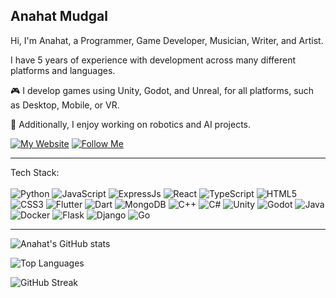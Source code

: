 ## Anahat Mudgal
Hi, I'm Anahat, a Programmer, Game Developer, Musician, Writer, and Artist.

I have 5 years of experience with development across many different platforms and languages.

🎮 I develop games using Unity, Godot, and Unreal, for all platforms, such as Desktop, Mobile, or VR.

🤖 Additionally, I enjoy working on robotics and AI projects.

[![My Website](https://img.shields.io/badge/Portfolio_Website-AnahatMudgal.com-blue)](https://AnahatMudgal.com)
[![Follow Me](https://img.shields.io/github/followers/AnahatM?label=Follow&style=social)](https://github.com/AnahatM)

---

Tech Stack: <br/><br/>
![Python](https://img.shields.io/badge/-Python-05122A?style=flat-square&logo=Python&color=2a2e34) 
![JavaScript](https://img.shields.io/badge/-JavaScript-05122A?style=flat-square&logo=JavaScript&color=2a2e34) 
![ExpressJs](https://img.shields.io/badge/-ExpressJs-05122A?style=flat-square&logo=Express&color=2a2e34) 
![React](https://img.shields.io/badge/-React-05122A?style=flat-square&logo=React&color=2a2e34) 
![TypeScript](https://img.shields.io/badge/-TypeScript-05122A?style=flat-square&logo=TypeScript&color=2a2e34) 
![HTML5](https://img.shields.io/badge/-HTML5-05122A?style=flat-square&logo=HTML5&color=2a2e34) 
![CSS3](https://img.shields.io/badge/-CSS3-05122A?style=flat-square&logo=CSS3&color=2a2e34) 
![Flutter](https://img.shields.io/badge/-Flutter-05122A?style=flat-square&logo=Flutter&color=2a2e34) 
![Dart](https://img.shields.io/badge/-Dart-05122A?style=flat-square&logo=Dart&color=2a2e34) 
![MongoDB](https://img.shields.io/badge/-MongoDB-05122A?style=flat-square&logo=MongoDB&color=2a2e34) 
![C++](https://img.shields.io/badge/-C++-05122A?style=flat-square&logo=C%2B%2B&color=2a2e34) 
![C#](https://img.shields.io/badge/-C%23-05122A?style=flat-square&logo=C-Sharp&color=2a2e34) 
![Unity](https://img.shields.io/badge/-Unity-05122A?style=flat-square&logo=Unity&color=2a2e34) 
![Godot](https://img.shields.io/badge/-Godot-05122A?style=flat-square&logo=GodotEngine&color=2a2e34)
![Java](https://img.shields.io/badge/-Java-05122A?style=flat-square&logo=Java&color=2a2e34) 
![Docker](https://img.shields.io/badge/-Docker-05122A?style=flat-square&logo=Docker&color=2a2e34) 
![Flask](https://img.shields.io/badge/-Flask-05122A?style=flat-square&logo=Flask&color=2a2e34) 
![Django](https://img.shields.io/badge/-Django-05122A?style=flat-square&logo=Django&color=2a2e34) 
![Go](https://img.shields.io/badge/-Go-05122A?style=flat-square&logo=Go&color=2a2e34) 

---

![Anahat's GitHub stats](https://github-readme-stats.vercel.app/api?username=AnahatM&hide=stars,issues&show_icons=true&bg_color=2a2e34&hide_border=true&text_color=fefefe&title_color=88c0d0&icon_color=88c0d0&rank_icon=github)

![Top Languages](https://github-readme-stats.vercel.app/api/top-langs/?username=AnahatM&bg_color=2a2e34&hide_border=true&text_color=fefefe&title_color=88c0d0&icon_color=88c0d0&layout=compact)

![GitHub Streak](https://streak-stats.demolab.com?user=AnahatM&theme=dark&background=2A2E34&border=2E3440)

<!--
**AnahatM/AnahatM** is a ✨ _special_ ✨ repository because its `README.md` (this file) appears on your GitHub profile.

Here are some ideas to get you started:

- 🔭 I’m currently working on ...
- 🌱 I’m currently learning ...
- 👯 I’m looking to collaborate on ...
- 🤔 I’m looking for help with ...
- 💬 Ask me about ...
- 📫 How to reach me: ...
- 😄 Pronouns: ...
- ⚡ Fun fact: ...
-->
